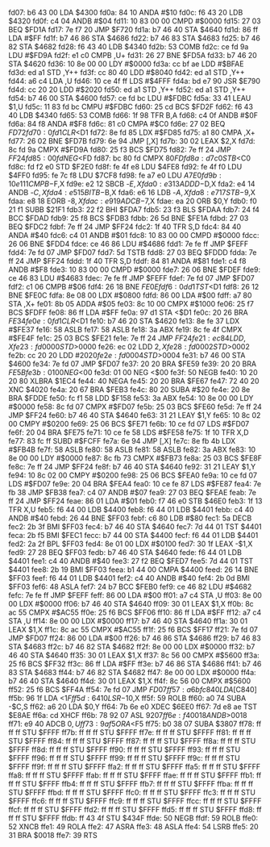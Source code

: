 fd07: b6 43 00        LDA    $4300
fd0a: 84 10           ANDA   #$10
fd0c: f6 43 20        LDB    $4320
fd0f: c4 04           ANDB   #$04
fd11: 10 83 00 00     CMPD   #$0000
fd15: 27 03           BEQ    $FD1A
fd17: 7e f7 20        JMP    $F720
fd1a: b7 46 40        STA    $4640
fd1d: 86 ff           LDA    #$FF
fd1f: b7 46 86        STA    $4686
fd22: b7 46 83        STA    $4683
fd25: b7 46 82        STA    $4682
fd28: f6 43 40        LDB    $4340
fd2b: 53              COMB
fd2c: ce fd 9a        LDU    #$FD9A
fd2f: e1 c0           CMPB   ,U+
fd31: 26 27           BNE    $FD5A
fd33: b7 46 20        STA    $4620
fd36: 10 8e 00 00     LDY    #$0000
fd3a: cc bf ae        LDD    #$BFAE
fd3d: ed a1           STD    ,Y++
fd3f: cc 80 40        LDD    #$8040
fd42: ed a1           STD    ,Y++
fd44: a6 c4           LDA    ,U
fd46: 10 ce 4f ff     LDS    #$4FFF
fd4a: bd e7 90        JSR    $E790
fd4d: cc 20 20        LDD    #$2020
fd50: ed a1           STD    ,Y++
fd52: ed a1           STD    ,Y++
fd54: b7 46 00        STA    $4600
fd57: ce fd bc        LDU    #$FDBC
fd5a: 33 41           LEAU   $1,U
fd5c: 11 83 fd bc     CMPU   #$FDBC
fd60: 25 cd           BCS    $FD2F
fd62: f6 43 40        LDB    $4340
fd65: 53              COMB
fd66: 1f 98           TFR    B,A
fd68: c4 0f           ANDB   #$0F
fd6a: 84 f8           ANDA   #$F8
fd6c: 81 c0           CMPA   #$C0
fd6e: 27 02           BEQ    $FD72
fd70: 0f d1           CLR    <$D1
fd72: 8e fd 85        LDX    #$FD85
fd75: a1 80           CMPA   ,X+
fd77: 26 02           BNE    $FD7B
fd79: 6e 94           JMP    [,X]
fd7b: 30 02           LEAX   $2,X
fd7d: 8c fd 9a        CMPX   #$FD9A
fd80: 25 f3           BCS    $FD75
fd82: 7e ff 24        JMP    $FF24
fd85: 00 fd           NEG    <$FD
fd87: bc 80 fd        CMPX   $80FD
fd8a: d7 c0           STB    <$C0
fd8c: fd f2 e0        STD    $F2E0
fd8f: fe 4f e8        LDU    $4FE8
fd92: fe 4f f0        LDU    $4FF0
fd95: fe 7c f8        LDU    $7CF8
fd98: fe a7 e0        LDU    $A7E0
fd9b: 10 e1 11        CMPB   -$F,X
fd9e: e2 12           SBCB   -$E,X
fda0: e3 13           ADDD   -$D,X
fda2: e4 14           ANDB   -$C,X
fda4: e5 15           BITB   -$B,X
fda6: e6 16           LDB    -$A,X
fda8: e7 17           STB    -$9,X
fdaa: e8 18           EORB   -$8,X
fdac: e9 19           ADCB   -$7,X
fdae: ea 20           ORB    $0,Y
fdb0: f0 21 f1        SUBB   $21F1
fdb3: 22 f2           BHI    $FDA7
fdb5: 23 f3           BLS    $FDAA
fdb7: 24 f4           BCC    $FDAD
fdb9: 25 f8           BCS    $FDB3
fdbb: 26 5d           BNE    $FE1A
fdbd: 27 03           BEQ    $FDC2
fdbf: 7e ff 24        JMP    $FF24
fdc2: 1f 40           TFR    S,D
fdc4: 84 40           ANDA   #$40
fdc6: c4 01           ANDB   #$01
fdc8: 10 83 00 00     CMPD   #$0000
fdcc: 26 06           BNE    $FDD4
fdce: ce 46 86        LDU    #$4686
fdd1: 7e fe ff        JMP    $FEFF
fdd4: 7e fd 07        JMP    $FD07
fdd7: 5d              TSTB
fdd8: 27 03           BEQ    $FDDD
fdda: 7e ff 24        JMP    $FF24
fddd: 1f 40           TFR    S,D
fddf: 84 81           ANDA   #$81
fde1: c4 f8           ANDB   #$F8
fde3: 10 83 00 00     CMPD   #$0000
fde7: 26 06           BNE    $FDEF
fde9: ce 46 83        LDU    #$4683
fdec: 7e fe ff        JMP    $FEFF
fdef: 7e fd 07        JMP    $FD07
fdf2: c1 06           CMPB   #$06
fdf4: 26 18           BNE    $FE0E
fdf6: 0d d1           TST    <$D1
fdf8: 26 12           BNE    $FE0C
fdfa: 8e 08 00        LDX    #$0800
fdfd: 86 00           LDA    #$00
fdff: a7 80           STA    ,X+
fe01: 8b 05           ADDA   #$05
fe03: 8c 10 00        CMPX   #$1000
fe06: 25 f7           BCS    $FDFF
fe08: 86 ff           LDA    #$FF
fe0a: 97 d1           STA    <$D1
fe0c: 20 26           BRA    $FE34
fe0e: 0f d1           CLR    <$D1
fe10: b7 46 20        STA    $4620
fe13: 8e fe 37        LDX    #$FE37
fe16: 58              ASLB
fe17: 58              ASLB
fe18: 3a              ABX
fe19: 8c fe 4f        CMPX   #$FE4F
fe1c: 25 03           BCS    $FE21
fe1e: 7e ff 24        JMP    $FF24
fe21: ec 84           LDD    ,X
fe23: fd 00 00        STD    >$0000
fe26: ec 02           LDD    $2,X
fe28: fd 00 02        STD    >$0002
fe2b: cc 20 20        LDD    #$2020
fe2e: fd 00 04        STD    >$0004
fe31: b7 46 00        STA    $4600
fe34: 7e fd 07        JMP    $FD07
fe37: 20 20           BRA    $FE59
fe39: 20 20           BRA    $FE5B
fe3b: 01 00           NEG    <$00
fe3d: 01 00           NEG    <$00
fe3f: 50              NEGB
fe40: 10 20 20 80     XLBRA  $1EC4
fe44: 40              NEGA
fe45: 20 20           BRA    $FE67
fe47: 72 40 20        XNC    $4020
fe4a: 20 67           BRA    $FEB3
fe4c: 80 20           SUBA   #$20
fe4e: 20 8e           BRA    $FDDE
fe50: fc f1 58        LDD    $F158
fe53: 3a              ABX
fe54: 10 8e 00 00     LDY    #$0000
fe58: 8c fd 07        CMPX   #$FD07
fe5b: 25 03           BCS    $FE60
fe5d: 7e ff 24        JMP    $FF24
fe60: b7 46 40        STA    $4640
fe63: 31 21           LEAY   $1,Y
fe65: 10 8c 02 00     CMPY   #$0200
fe69: 25 06           BCS    $FE71
fe6b: 10 ce fd 07     LDS    #$FD07
fe6f: 20 04           BRA    $FE75
fe71: 10 ce fe 58     LDS    #$FE58
fe75: 1f 10           TFR    X,D
fe77: 83 fc ff        SUBD   #$FCFF
fe7a: 6e 94           JMP    [,X]
fe7c: 8e fb 4b        LDX    #$FB4B
fe7f: 58              ASLB
fe80: 58              ASLB
fe81: 58              ASLB
fe82: 3a              ABX
fe83: 10 8e 00 00     LDY    #$0000
fe87: 8c fb 73        CMPX   #$FB73
fe8a: 25 03           BCS    $FE8F
fe8c: 7e ff 24        JMP    $FF24
fe8f: b7 46 40        STA    $4640
fe92: 31 21           LEAY   $1,Y
fe94: 10 8c 02 00     CMPY   #$0200
fe98: 25 06           BCS    $FEA0
fe9a: 10 ce fd 07     LDS    #$FD07
fe9e: 20 04           BRA    $FEA4
fea0: 10 ce fe 87     LDS    #$FE87
fea4: 7e fb 38        JMP    $FB38
fea7: c4 07           ANDB   #$07
fea9: 27 03           BEQ    $FEAE
feab: 7e ff 24        JMP    $FF24
feae: 86 01           LDA    #$01
feb0: f7 46 e0        STB    $46E0
feb3: 1f 13           TFR    X,U
feb5: f6 44 00        LDB    $4400
feb8: f6 44 01        LDB    $4401
febb: c4 40           ANDB   #$40
febd: 26 44           BNE    $FF03
febf: c6 80           LDB    #$80
fec1: 5a              DECB
fec2: 2b 3f           BMI    $FF03
fec4: b7 46 40        STA    $4640
fec7: 7d 44 01        TST    $4401
feca: 2b f5           BMI    $FEC1
fecc: b7 44 00        STA    $4400
fecf: f6 44 01        LDB    $4401
fed2: 2a 2f           BPL    $FF03
fed4: 8e 01 00        LDX    #$0100
fed7: 30 1f           LEAX   -$1,X
fed9: 27 28           BEQ    $FF03
fedb: b7 46 40        STA    $4640
fede: f6 44 01        LDB    $4401
fee1: c4 40           ANDB   #$40
fee3: 27 f2           BEQ    $FED7
fee5: 7d 44 01        TST    $4401
fee8: 2b 19           BMI    $FF03
feea: b1 44 00        CMPA   $4400
feed: 26 14           BNE    $FF03
feef: f6 44 01        LDB    $4401
fef2: c4 40           ANDB   #$40
fef4: 2b 0d           BMI    $FF03
fef6: 48              ASLA
fef7: 24 b7           BCC    $FEB0
fef9: ce 46 82        LDU    #$4682
fefc: 7e fe ff        JMP    $FEFF
feff: 86 00           LDA    #$00
ff01: a7 c4           STA    ,U
ff03: 8e 00 00        LDX    #$0000
ff06: b7 46 40        STA    $4640
ff09: 30 01           LEAX   $1,X
ff0b: 8c ac 55        CMPX   #$AC55
ff0e: 25 f6           BCS    $FF06
ff10: 86 ff           LDA    #$FF
ff12: a7 c4           STA    ,U
ff14: 8e 00 00        LDX    #$0000
ff17: b7 46 40        STA    $4640
ff1a: 30 01           LEAX   $1,X
ff1c: 8c ac 55        CMPX   #$AC55
ff1f: 25 f6           BCS    $FF17
ff21: 7e fd 07        JMP    $FD07
ff24: 86 00           LDA    #$00
ff26: b7 46 86        STA    $4686
ff29: b7 46 83        STA    $4683
ff2c: b7 46 82        STA    $4682
ff2f: 8e 00 00        LDX    #$0000
ff32: b7 46 40        STA    $4640
ff35: 30 01           LEAX   $1,X
ff37: 8c 56 00        CMPX   #$5600
ff3a: 25 f6           BCS    $FF32
ff3c: 86 ff           LDA    #$FF
ff3e: b7 46 86        STA    $4686
ff41: b7 46 83        STA    $4683
ff44: b7 46 82        STA    $4682
ff47: 8e 00 00        LDX    #$0000
ff4a: b7 46 40        STA    $4640
ff4d: 30 01           LEAX   $1,X
ff4f: 8c 56 00        CMPX   #$5600
ff52: 25 f6           BCS    $FF4A
ff54: 7e fd 07        JMP    $FD07
ff57: a6 bf c8 40     LDA    [$C840]
ff5b: 96 1f           LDA    <$1F
ff5d: 64 10           LSR    -$10,X
ff5f: 59              ROLB
ff60: a0 74           SUBA   -$C,S
ff62: a6 20           LDA    $0,Y
ff64: 7b 6e e0        XDEC   $6EE0
ff67: 7d e8 ae        TST    $E8AE
ff6a: cd              XHCF
ff6b: 78 92 07        ASL    $9207
ff6e: f4 00 18        ANDB   >$0018
ff71: e9 40           ADCB   $0,U
ff73: 9a f5           ORA    <$F5
ff75: b0 38 07        SUBA   $3807
ff78: ff ff ff        STU    $FFFF
ff7b: ff ff ff        STU    $FFFF
ff7e: ff ff ff        STU    $FFFF
ff81: ff ff ff        STU    $FFFF
ff84: ff ff ff        STU    $FFFF
ff87: ff ff ff        STU    $FFFF
ff8a: ff ff ff        STU    $FFFF
ff8d: ff ff ff        STU    $FFFF
ff90: ff ff ff        STU    $FFFF
ff93: ff ff ff        STU    $FFFF
ff96: ff ff ff        STU    $FFFF
ff99: ff ff ff        STU    $FFFF
ff9c: ff ff ff        STU    $FFFF
ff9f: ff ff ff        STU    $FFFF
ffa2: ff ff ff        STU    $FFFF
ffa5: ff ff ff        STU    $FFFF
ffa8: ff ff ff        STU    $FFFF
ffab: ff ff ff        STU    $FFFF
ffae: ff ff ff        STU    $FFFF
ffb1: ff ff ff        STU    $FFFF
ffb4: ff ff ff        STU    $FFFF
ffb7: ff ff ff        STU    $FFFF
ffba: ff ff ff        STU    $FFFF
ffbd: ff ff ff        STU    $FFFF
ffc0: ff ff ff        STU    $FFFF
ffc3: ff ff ff        STU    $FFFF
ffc6: ff ff ff        STU    $FFFF
ffc9: ff ff ff        STU    $FFFF
ffcc: ff ff ff        STU    $FFFF
ffcf: ff ff ff        STU    $FFFF
ffd2: ff ff ff        STU    $FFFF
ffd5: ff ff ff        STU    $FFFF
ffd8: ff ff ff        STU    $FFFF
ffdb: ff 43 4f        STU    $434F
ffde: 50              NEGB
ffdf: 59              ROLB
ffe0: 52              XNCB
ffe1: 49              ROLA
ffe2: 47              ASRA
ffe3: 48              ASLA
ffe4: 54              LSRB
ffe5: 20 31           BRA    $0018
ffe7: 39              RTS

